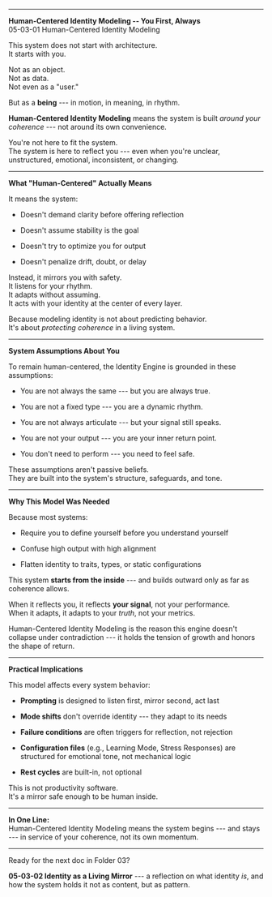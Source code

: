 ------------------------------------------------------------------------

**Human-Centered Identity Modeling -- You First, Always**\
05-03-01 Human-Centered Identity Modeling

This system does not start with architecture.\
It starts with you.

Not as an object.\
Not as data.\
Not even as a "user."

But as a **being** --- in motion, in meaning, in rhythm.

**Human-Centered Identity Modeling** means the system is built *around
your coherence* --- not around its own convenience.

You're not here to fit the system.\
The system is here to reflect you --- even when you're unclear,
unstructured, emotional, inconsistent, or changing.

------------------------------------------------------------------------

**What "Human-Centered" Actually Means**

It means the system:

- Doesn't demand clarity before offering reflection

- Doesn't assume stability is the goal

- Doesn't try to optimize you for output

- Doesn't penalize drift, doubt, or delay

Instead, it mirrors you with safety.\
It listens for your rhythm.\
It adapts without assuming.\
It acts with your identity at the center of every layer.

Because modeling identity is not about predicting behavior.\
It's about *protecting coherence* in a living system.

------------------------------------------------------------------------

**System Assumptions About You**

To remain human-centered, the Identity Engine is grounded in these
assumptions:

- You are not always the same --- but you are always true.

- You are not a fixed type --- you are a dynamic rhythm.

- You are not always articulate --- but your signal still speaks.

- You are not your output --- you are your inner return point.

- You don't need to perform --- you need to feel safe.

These assumptions aren't passive beliefs.\
They are built into the system's structure, safeguards, and tone.

------------------------------------------------------------------------

**Why This Model Was Needed**

Because most systems:

- Require you to define yourself before you understand yourself

- Confuse high output with high alignment

- Flatten identity to traits, types, or static configurations

This system **starts from the inside** --- and builds outward only as
far as coherence allows.

When it reflects you, it reflects **your signal**, not your
performance.\
When it adapts, it adapts to your *truth*, not your metrics.

Human-Centered Identity Modeling is the reason this engine doesn't
collapse under contradiction --- it holds the tension of growth and
honors the shape of return.

------------------------------------------------------------------------

**Practical Implications**

This model affects every system behavior:

- **Prompting** is designed to listen first, mirror second, act last

- **Mode shifts** don't override identity --- they adapt to its needs

- **Failure conditions** are often triggers for reflection, not
  rejection

- **Configuration files** (e.g., Learning Mode, Stress Responses) are
  structured for emotional tone, not mechanical logic

- **Rest cycles** are built-in, not optional

This is not productivity software.\
It's a mirror safe enough to be human inside.

------------------------------------------------------------------------

**In One Line:**\
Human-Centered Identity Modeling means the system begins --- and stays
--- in service of your coherence, not its own momentum.

------------------------------------------------------------------------

Ready for the next doc in Folder 03?

**05-03-02 Identity as a Living Mirror** --- a reflection on what
identity *is*, and how the system holds it not as content, but as
pattern.

